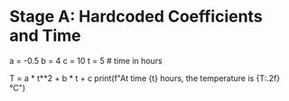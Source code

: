 
# Stage A: Hardcoded Coefficients and Time
a = -0.5
b = 4
c = 10
t = 5  # time in hours

T = a * t**2 + b * t + c
print(f"At time {t} hours, the temperature is {T:.2f}°C")
